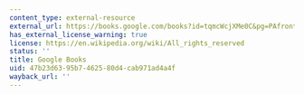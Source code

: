 ```yaml
---
content_type: external-resource
external_url: https://books.google.com/books?id=tqmcWcjXMe0C&pg=PAfrontcover#v=onepage&q&f=false
has_external_license_warning: true
license: https://en.wikipedia.org/wiki/All_rights_reserved
status: ''
title: Google Books
uid: 47b23d63-95b7-4625-80d4-cab971ad4a4f
wayback_url: ''
---
```

